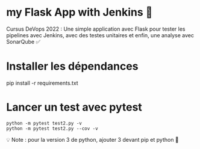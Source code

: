 # my Flask App with Jenkins 🐍

Cursus DeVops 2022 : Une simple application avec Flask pour tester les pipelines avec Jenkins, avec des testes unitaires et enfin, une analyse avec SonarQube ✅

# Installer les dépendances

pip install -r requirements.txt

# Lancer un test avec pytest

```
python -m pytest test2.py -v
python -m pytest test2.py --cov -v
```

💡 Note : pour la version 3 de python, ajouter 3 devant pip et python 🐍
